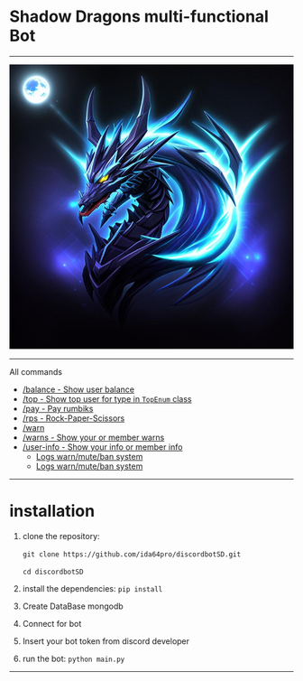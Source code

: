 # Shadow Dragons multi-functional Bot

---

![discordbotSD](./SDmfB.png)

---
All commands
- [/balance - Show user balance](./img/balance.png)
- [/top - Show top user for type in `TopEnum` class](./img/top.png)
- [/pay - Pay rumbiks](./img/pay.png)
- [/rps - Rock-Paper-Scissors](./img/rps.png)
- [/warn](./img/warn.png)
- [/warns - Show your or member warns](./img/warns.png)
- [/user-info - Show your info or member info](./img/userinfo.png)
    - [Logs warn/mute/ban system](./img/warnss.png)
    - [Logs warn/mute/ban system](./img/voice.png)
---
# installation

1. clone the repository:

    `git clone https://github.com/ida64pro/discordbotSD.git`

    `cd discordbotSD`

2. install the dependencies: `pip install`

3. Create DataBase mongodb 

4. Connect for bot

5. Insert your bot token from discord developer

6. run the bot: `python main.py`

---
